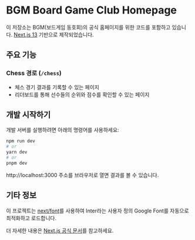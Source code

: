 # BGM Board Game Club Homepage

이 저장소는 BGM(보드게임 동호회)의 공식 홈페이지를 위한 코드를 포함하고 있습니다. [Next.js 13](https://nextjs.org/) 기반으로 제작되었습니다.

## 주요 기능

### Chess 경로 (`/chess`)

- 체스 경기 결과를 기록할 수 있는 페이지
- 리더보드를 통해 선수들의 순위와 점수를 확인할 수 있는 페이지

## 개발 시작하기

개발 서버를 실행하려면 아래의 명령어를 사용하세요:

```bash
npm run dev
# or
yarn dev
# or
pnpm dev
```

http://localhost:3000 주소를 브라우저로 열면 결과를 볼 수 있습니다.

## 기타 정보
이 프로젝트는 [next/font](https://nextjs.org/docs/basic-features/font-optimization)를 사용하여 Inter라는 사용자 정의 Google Font를 자동으로 최적화하고 로드합니다.

더 자세한 내용은 [Next.js 공식 문서](https://nextjs.org/docs)를 참고하세요.